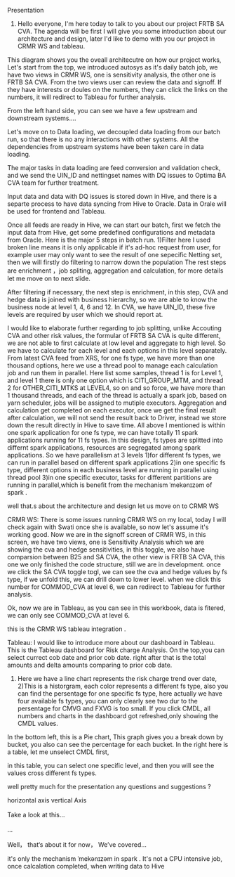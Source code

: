 Presentation

1. Hello everyone, I'm here today to talk to you about our project  FRTB SA CVA. The agenda will be first I will give you some introduction about our architecture and design, later I'd like to demo with you our project in CRMR WS and tableau.

This diagram shows you the oveall architecutre on how our project works, 
Let's start from the top, we introduced autosys as it's daily batch job, we have two views in CRMR WS, one is sensitivity analysis, the other one is FRTB SA CVA. From the two views user can review the data and signoff. If they have interests or doules on the numbers, they can click the links on the numbers, it will redirect to Tableau for further analysis.  

From the left hand side, you can see we have a few upstream and downstream systems....


Let's move on to Data loading, we decoupled data loading from our batch run, so that there is no any interactions with other systems. All the dependencies from upstream systems have been taken care in data loading.

The major tasks in data loading are feed conversion and validation check, and we send the UIN_ID and nettingset names with DQ issues to Optima BA CVA team for further treatment. 

Input data and data with DQ issues is stored down in Hive,  and there is a separte process to have data syncing from Hive to Oracle. Data in Orale will be used for frontend and Tableau.

Once all feeds are ready in Hive, we can start our batch, first we fetch the input data from Hive, get some predefined configurations and metadata from Oracle. Here is the major 5 steps in batch run. 1)Filter here I used broken line means it is only applicable if it's ad-hoc request from user, for example user may only want to see the result of one sepecific Netting set, then we will firstly do filtering to narrow down the population  The rest steps are enrichment ，job spliting, aggregation and calculation, for more details let me move on to next slide.

After filtering if necessary, the next step is enrichment, in this step, CVA and hedge data is joined with business hierarchy, so we are able to know the business node at level 1, 4, 6 and 12. In CVA, we have UIN_ID, these five levels are required by user which we should report at.

I would like to elaborate further regarding to job splitting, unlike Accouting CVA and other risk values, the formular of FRTB SA CVA is quite different, we are not able to first calculate at low level and aggregate to high level. So we have to calculate for each level and each options in this level separately. From latest CVA feed from XRS, for one fs type, we have more than one thousand options, here we use a thread pool to manage each calculation job and run them in parallel.  Here list some samples, thread 1 is for Level 1, and level 1 there is only one option which is CITI_GROUP_MTM, and thread 2 for  OTHER_CITI_MTKS at LEVEL4, so on and so force, we have more than 1 thousand threads,  and each of the thread is actually a spark job, based on yarn scheduler, jobs will be assigned to mutiple executors.  Aggregation and calculation get completed on each executor, once we get the final result after calculation, we will not send the result back to Driver, instead we store down the result directly in Hive to save time. All above I mentioned is within one spark application for one fs type, we can have totally 11 spark applications running for 11 fs types. In this design, fs types are splitted into differnt spark applications, resources are segregated among spark applications. So we have parallelism at 3 levels 
1)for different fs types, we can run in parallel based on different spark applications
2)in one specific fs type, different options in each business level are running in parallel using thread pool
3)in one specific executor, tasks for different partitions are running in parallel,which is benefit from the mechanism ˈmekənɪzəm of spark .

well that.s about the architecture and design
let us move on to CRMR WS


CRMR WS:
There is some issues running CRMR WS on my local, today I will check again with Swati once she is available, so now let's assume it's working good.
Now we are in the signoff screen of CRMR WS, in this screen, we have two views, one is Sensitivity Analysis which we are showing the cva and hedge sensitivities, in this toggle, we also have comparsion between B25 and SA CVA, the other view is FRTB SA CVA, this one we only finished the code structure, still we are in development. once we click the SA CVA toggle tɒɡl, we can see the cva and hedge values by fs type, if we unfold this, we can drill down to lower level. when we click this number for  COMMOD_CVA at level 6, we can redirect to Tableau for further analysis.

Ok, now we are in Tableau, as you can see in this workbook, data is fitered, we can only see COMMOD_CVA at level 6.

this is the CRMR WS  tableau integration .

Tableau:
I would like to introduce more about our dashboard in Tableau.
This is the Tableau dashboard for Risk charge Analysis. On the top,you can select currect cob date and prior cob date.  right after that is the total amounts and delta amounts comparing to prior cob date.

1) Here we have a line chart represents the risk charge trend over date, 
2)This is a historgram, each color represents a different fs type, also you can find the persentage for one specific fs type,  here actually we have four available fs types, you can only clearly see two dur to the persentage for CMVG and FXVG  is too small. If you click CMDL, all numbers and charts in the dashboard got refreshed,only showing the CMDL values. 

In the bottom left, this is a Pie chart, This graph gives you a break down  by bucket, you also can see the percentage for each bucket. In the right  here is a table, let me unselect CMDL first,

in this table, you can select one specific level, and then you will see the values cross different fs types.

well pretty much for the presentation  any questions and suggestions ?

horizontal axis  vertical Axis

Take a look at this…　

…　　


Well， that‘s about it for now， We’ve covered…


it's only the mechanism ˈmekənɪzəm in spark . It's not a CPU intensive job, once calcalation completed, when writing data to Hive
